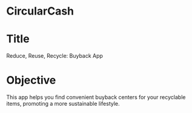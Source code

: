 # CircularCash                  
<h1>Title</h1>                 
Reduce, Reuse, Recycle: Buyback App                           
<h1>Objective</h1>                                 
This app helps you find convenient buyback centers for your recyclable items, promoting a more sustainable lifestyle. 
